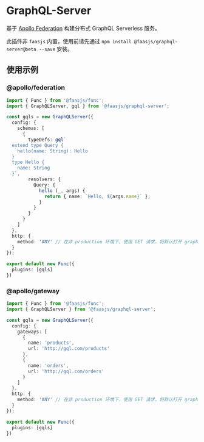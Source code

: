 # GraphQL-Server

基于 [Apollo Federation](https://www.apollographql.com/docs/apollo-server/federation/introduction/) 构建分布式 GraphQL Serverless 服务。

此插件非 `faasjs` 内置，使用前请先通过 `npm install @faasjs/graphql-server@beta --save` 安装。

## 使用示例

### @apollo/federation

```typescript
import { Func } from '@faasjs/func';
import { GraphQLServer, gql } from '@faasjs/graphql-server';

const gqls = new GraphQLServer({
  config: {
    schemas: [
      {
        typeDefs: gql`
  extend type Query {
    hello(name: String): Hello
  }
  type Hello {
    name: String
  }`,
        resolvers: {
          Query: {
            hello (_, args) {
              return { name: `Hello, ${args.name}` };
            }
          }
        }
      }
    ]
  },
  http: {
    method: 'ANY' // 在非 production 环境下，使用 GET 请求，将默认打开 graphql 的 playground
  }
});

export default new Func({
  plugins: [gqls]
})
```

### @apollo/gateway

```typescript
import { Func } from '@faasjs/func';
import { GraphQLServer } from '@faasjs/graphql-server';

const gqls = new GraphQLServer({
  config: {
    gateways: [
      {
        name: 'products',
        url: 'http://gql.com/products'
      },
      {
        name: 'orders',
        url: 'http://gql.com/orders'
      }
    ]
  },
  http: {
    method: 'ANY' // 在非 production 环境下，使用 GET 请求，将默认打开 graphql 的 playground
  }
});

export default new Func({
  plugins: [gqls]
})
```

